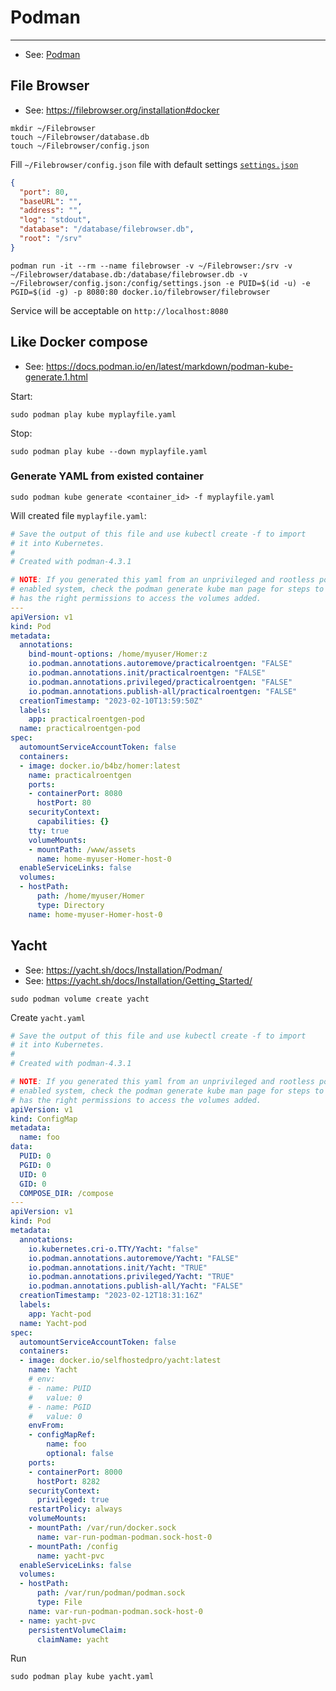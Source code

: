 # Podman

----

- See: [Podman](https://podman.io/)



## File Browser

- See: https://filebrowser.org/installation#docker

```shell
mkdir ~/Filebrowser
touch ~/Filebrowser/database.db
touch ~/Filebrowser/config.json
```

Fill `~/Filebrowser/config.json` file with default settings [`settings.json`](https://github.com/filebrowser/filebrowser/blob/master/docker/root/defaults/settings.json)
```json
{
  "port": 80,
  "baseURL": "",
  "address": "",
  "log": "stdout",
  "database": "/database/filebrowser.db",
  "root": "/srv"
}
```

```shell
podman run -it --rm --name filebrowser -v ~/Filebrowser:/srv -v ~/Filebrowser/database.db:/database/filebrowser.db -v ~/Filebrowser/config.json:/config/settings.json -e PUID=$(id -u) -e PGID=$(id -g) -p 8080:80 docker.io/filebrowser/filebrowser
```

Service will be acceptable on `http://localhost:8080`



## Like Docker compose

- See: https://docs.podman.io/en/latest/markdown/podman-kube-generate.1.html

Start:
```shell
sudo podman play kube myplayfile.yaml
```

Stop:
```shell
sudo podman play kube --down myplayfile.yaml
```

### Generate YAML from existed container

```shell
sudo podman kube generate <container_id> -f myplayfile.yaml
```

Will created file `myplayfile.yaml`:
```yaml
# Save the output of this file and use kubectl create -f to import
# it into Kubernetes.
#
# Created with podman-4.3.1

# NOTE: If you generated this yaml from an unprivileged and rootless podman container on an SELinux
# enabled system, check the podman generate kube man page for steps to follow to ensure that your pod/container
# has the right permissions to access the volumes added.
---
apiVersion: v1
kind: Pod
metadata:
  annotations:
    bind-mount-options: /home/myuser/Homer:z
    io.podman.annotations.autoremove/practicalroentgen: "FALSE"
    io.podman.annotations.init/practicalroentgen: "FALSE"
    io.podman.annotations.privileged/practicalroentgen: "FALSE"
    io.podman.annotations.publish-all/practicalroentgen: "FALSE"
  creationTimestamp: "2023-02-10T13:59:50Z"
  labels:
    app: practicalroentgen-pod
  name: practicalroentgen-pod
spec:
  automountServiceAccountToken: false
  containers:
  - image: docker.io/b4bz/homer:latest
    name: practicalroentgen
    ports:
    - containerPort: 8080
      hostPort: 80
    securityContext:
      capabilities: {}
    tty: true
    volumeMounts:
    - mountPath: /www/assets
      name: home-myuser-Homer-host-0
  enableServiceLinks: false
  volumes:
  - hostPath:
      path: /home/myuser/Homer
      type: Directory
    name: home-myuser-Homer-host-0
```



## Yacht

- See: https://yacht.sh/docs/Installation/Podman/
- See: https://yacht.sh/docs/Installation/Getting_Started/

```shell
sudo podman volume create yacht
```

Create `yacht.yaml`
```yaml
# Save the output of this file and use kubectl create -f to import
# it into Kubernetes.
#
# Created with podman-4.3.1

# NOTE: If you generated this yaml from an unprivileged and rootless podman container on an SELinux
# enabled system, check the podman generate kube man page for steps to follow to ensure that your pod/container
# has the right permissions to access the volumes added.
apiVersion: v1
kind: ConfigMap
metadata:
  name: foo
data:
  PUID: 0
  PGID: 0
  UID: 0
  GID: 0
  COMPOSE_DIR: /compose
---
apiVersion: v1
kind: Pod
metadata:
  annotations:
    io.kubernetes.cri-o.TTY/Yacht: "false"
    io.podman.annotations.autoremove/Yacht: "FALSE"
    io.podman.annotations.init/Yacht: "TRUE"
    io.podman.annotations.privileged/Yacht: "TRUE"
    io.podman.annotations.publish-all/Yacht: "FALSE"
  creationTimestamp: "2023-02-12T18:31:16Z"
  labels:
    app: Yacht-pod
  name: Yacht-pod
spec:
  automountServiceAccountToken: false
  containers:
  - image: docker.io/selfhostedpro/yacht:latest
    name: Yacht
    # env:
    # - name: PUID
    #   value: 0
    # - name: PGID
    #   value: 0
    envFrom:
    - configMapRef:
        name: foo
        optional: false
    ports:
    - containerPort: 8000
      hostPort: 8282
    securityContext:
      privileged: true
    restartPolicy: always
    volumeMounts:
    - mountPath: /var/run/docker.sock
      name: var-run-podman-podman.sock-host-0
    - mountPath: /config
      name: yacht-pvc
  enableServiceLinks: false
  volumes:
  - hostPath:
      path: /var/run/podman/podman.sock
      type: File
    name: var-run-podman-podman.sock-host-0
  - name: yacht-pvc
    persistentVolumeClaim:
      claimName: yacht
```

Run
```shell
sudo podman play kube yacht.yaml
```
